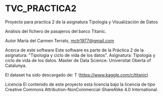 # TVC_PRACTICA2
Proyecto para practica 2 de la asignatura Tipología y Visualización de Datos

Análisis del fichero de pasajeros del barco Titanic.

Autor
María del Carmen Terrats, mctr1977@gmail.com

Acerca de este software
Este software es parte de la Práctica 2 de la asignatura: "Tipologia y ciclo de vida de los datos".
Asignatura: Tipologia y ciclo de vida de los datos.
Master de Data Science.
Universitat Oberta of Catalunya.

El dataset ha sido descargado de: T (https://www.kaggle.com/c/titanic)

Licencia
El contenido de este proyecto esta licencia bajo la licencia de tipo Creative Commons Attribution-NonCommercial-ShareAlike 4.0 International.
